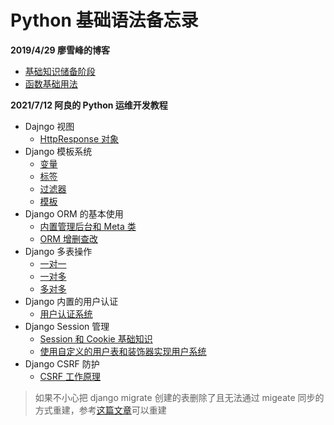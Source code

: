 # Python 基础语法备忘录

__2019/4/29 廖雪峰的博客__
* [基础知识储备阶段](https://github.com/lcePolarBear/Python_Basic_Grammar_Notes/blob/master/收集于廖雪峰博客/基础知识储备阶段.md)
* [函数基础用法](https://github.com/lcePolarBear/Python_Basic_Grammar_Notes/blob/master/收集于廖雪峰博客/函数基础用法.md)

__2021/7/12 阿良的 Python 运维开发教程__
- Dajngo 视图
    - [HttpResponse 对象](https://github.com/lcePolarBear/Python_Basic_Grammar_Notes/blob/master/Django%20%E8%A7%86%E5%9B%BE/HttpResponse%20%E5%AF%B9%E8%B1%A1.md)
- Django 模板系统
    - [变量](https://github.com/lcePolarBear/Python_Basic_Grammar_Notes/blob/master/Django%20%E6%A8%A1%E6%9D%BF%E7%B3%BB%E7%BB%9F/%E5%8F%98%E9%87%8F.md)
    - [标签](https://github.com/lcePolarBear/Python_Basic_Grammar_Notes/blob/master/Django%20%E6%A8%A1%E6%9D%BF%E7%B3%BB%E7%BB%9F/%E6%A0%87%E7%AD%BE.md)
    - [过滤器](https://github.com/lcePolarBear/Python_Basic_Grammar_Notes/blob/master/Django%20%E6%A8%A1%E6%9D%BF%E7%B3%BB%E7%BB%9F/%E8%BF%87%E6%BB%A4%E5%99%A8.md)
    - [模板](https://github.com/lcePolarBear/Python_Basic_Grammar_Notes/blob/master/Django%20%E6%A8%A1%E6%9D%BF%E7%B3%BB%E7%BB%9F/%E6%A8%A1%E6%9D%BF.md)
- Django ORM 的基本使用
    - [内置管理后台和 Meta 类](https://github.com/lcePolarBear/Python_Basic_Grammar_Notes/blob/master/Django%20ORM%20%E7%9A%84%E5%9F%BA%E6%9C%AC%E4%BD%BF%E7%94%A8/%E5%86%85%E7%BD%AE%E7%AE%A1%E7%90%86%E5%90%8E%E5%8F%B0%E5%92%8C%20Meta%20%E7%B1%BB.md)
    - [ORM 增删查改](https://github.com/lcePolarBear/Python_Basic_Grammar_Notes/blob/master/Django%20ORM%20%E7%9A%84%E5%9F%BA%E6%9C%AC%E4%BD%BF%E7%94%A8/ORM%20%E5%A2%9E%E5%88%A0%E6%9F%A5%E6%94%B9.md)
- Django 多表操作
    - [一对一](https://github.com/lcePolarBear/Python_Basic_Grammar_Notes/blob/master/Django%20%E5%A4%9A%E8%A1%A8%E6%93%8D%E4%BD%9C/%E4%B8%80%E5%AF%B9%E4%B8%80.md)
    - [一对多](https://github.com/lcePolarBear/Python_Basic_Grammar_Notes/blob/master/Django%20%E5%A4%9A%E8%A1%A8%E6%93%8D%E4%BD%9C/%E4%B8%80%E5%AF%B9%E5%A4%9A.md)
    - [多对多](https://github.com/lcePolarBear/Python_Basic_Grammar_Notes/blob/master/Django%20%E5%A4%9A%E8%A1%A8%E6%93%8D%E4%BD%9C/%E5%A4%9A%E5%AF%B9%E5%A4%9A.md)
- Django 内置的用户认证
    - [用户认证系统](https://github.com/lcePolarBear/Python_Basic_Grammar_Notes/blob/master/Django%20%E7%94%A8%E6%88%B7%E8%AE%A4%E8%AF%81%E7%B3%BB%E7%BB%9F/%E7%94%A8%E6%88%B7%E8%AE%A4%E8%AF%81%E7%B3%BB%E7%BB%9F.md)
- Django Session 管理
    - [Session 和 Cookie 基础知识](https://github.com/lcePolarBear/Python_Basic_Grammar_Notes/blob/master/Django%20Session%20%E7%AE%A1%E7%90%86/Session%20%E5%92%8C%20Cookie%20%E5%9F%BA%E7%A1%80%E7%9F%A5%E8%AF%86.md)
    - [使用自定义的用户表和装饰器实现用户系统]()
- Django CSRF 防护
    - [CSRF 工作原理]()

> 如果不小心把 django migrate 创建的表删除了且无法通过 migeate 同步的方式重建，参考[这篇文章](https://blog.csdn.net/HD243608836/article/details/106499830)可以重建